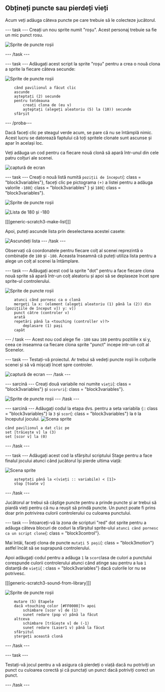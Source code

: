 ## Obțineți puncte sau pierdeți vieți

Acum veți adăuga câteva puncte pe care trebuie să le colecteze jucătorul.

\--- task \--- Creați un nou sprite numit "roșu". Acest personaj trebuie sa fie un mic punct rosu.

![Sprite de puncte roșii](images/dots-red.png)

\--- /task \---

\--- task \--- Adăugați acest script la sprite "roșu" pentru a crea o nouă clona a sprite la fiecare câteva secunde:

![Sprite de puncte roșii](images/red-sprite.png)

```blocks3
    când pavilionul a făcut clic
    ascunde
    așteptați (2) secunde
    pentru totdeauna
        creați clona de (eu v)
        așteptați (alegeți aleatoriu (5) la (10)) secunde
    sfârșit
```

\--- /proba\---

Dacă faceți clic pe steagul verde acum, se pare că nu se întâmplă nimic. Acest lucru se datorează faptului că toți spritele clonate sunt ascunse și apar în același loc.

Veți adăuga un cod pentru ca fiecare nouă clonă să apară într-unul din cele patru colțuri ale scenei.

![captură de ecran](images/dots-start.png)

\--- task \--- Creați o nouă listă numită `poziții de început`{: class = "block3variables"}, faceți clic pe pictograma `(+)` a listei pentru a adăuga valorile `-180`{: class = "block3variables" } și `180`{: class = "block3variables"}.

![Sprite de puncte roșii](images/red-sprite.png)

![Lista de 180 și -180](images/dots-list.png)

[[[generic-scratch3-make-list]]]

Apoi, puteți ascunde lista prin deselectarea acestei casete:

![Ascundeți lista](images/hide-list.png) \--- /task \---

Observați că coordonatele pentru fiecare colț al scenei reprezintă o combinație de `180` și `-180`. Aceasta înseamnă că puteți utiliza lista pentru a alege un colț al scenei la întâmplare.

\--- task \--- Adăugați acest cod la sprite "dot" pentru a face fiecare clona nouă sprite să apară într-un colț aleatoriu și apoi să se deplaseze încet spre sprite-ul controlerului.

![Sprite de puncte roșii](images/red-sprite.png)

```blocks3
    atunci când pornesc ca o clonă
    mergeți la x: (element (alegeți aleatoriu (1) până la (2)) din [pozițiile de început v]) y: v])
    punct către (controler v)
    arată
    repetări până la <touching (controller v)?>
        deplasare (1) pași
    capăt
```

\--- / task \--- Acest nou cod alege fie `-180` sau `180` pentru pozitiile x si y, ceea ce inseamna ca fiecare clona sprite "punct" incepe intr-un colt al Scenelor.

\--- task \--- Testați-vă proiectul. Ar trebui să vedeți puncte roșii în colțurile scenei și să vă mișcați încet spre controler.

![captură de ecran](images/dots-red-test.png) \--- /task \---

\--- sarcină \--- Creați două variabile noi numite `vieți`{: class = "block3variables"} și `scoruri`{: class = "block3variables"}.

![Sprite de puncte roșii](images/red-sprite.png) \--- /task \---

\--- sarcină \--- Adăugați codul la etapa dvs. pentru a seta variabila `{`:: class = "block3variables"} la `3` și `scor`{: class = "block3variables"} la `0` la începutul jocului. ![Scena sprite](images/stage-sprite.png)

```blocks3
când pavilionul a dat clic pe
set [trăiește v] la (3)
set [scor v] la (0)
```

\--- /task \---

\--- task \--- Adăugați acest cod la sfârșitul scriptului Stage pentru a face finalul jocului atunci când jucătorul își pierde ultima viață:

![Scena sprite](images/stage-sprite.png)

```blocks3
    așteptați până la <(vieți :: variabile) < [1]>
    stop [toate v]
```

\--- /task \---

Jucătorul ar trebui să câștige puncte pentru a prinde puncte și ar trebui să piardă vieți pentru că nu a reușit să prindă puncte. Un punct poate fi prins doar prin potrivirea culorii controlerului cu culoarea punctului.

\--- task \--- Întoarceți-vă la zona de scripturi "red" dot sprite pentru a adăuga câteva blocuri de coduri la sfârșitul sprite-ului `atunci când pornesc ca un script clone`{: class = "block3control"}.

Mai întâi, faceți clona de puncte `mutați 5 pași`{: class = "block3motion"} astfel încât să se suprapună controlerului.

Apoi adăugați codul pentru a adăuga `1` la `scor`clasa de culori a punctului corespunde culorii controlerului atunci când atinge sau pentru a lua `1` distanță de `vieți`{ : class = "block3variables"} dacă culorile lor nu se potrivesc.

[[[generic-scratch3-sound-from-library]]]

![Sprite de puncte roșii](images/red-sprite.png)

```blocks3
    mutare (5) Etapele
    dacă <touching color [#FF0000]?> apoi
        schimbare [scor v] de (1)
        sunet redare (pop v) până la făcut
    altceva
        schimbare [trăiește v] de (-1)
        sunet redare (Laser1 v) până la făcut
    sfârșitul
    ștergeți această clonă
```

\--- /task \---

\--- task \---

Testați-vă jocul pentru a vă asigura că pierdeți o viață dacă nu potriviți un punct cu culoarea corectă și că punctați un punct dacă potriviți corect un punct.

\--- /task \---